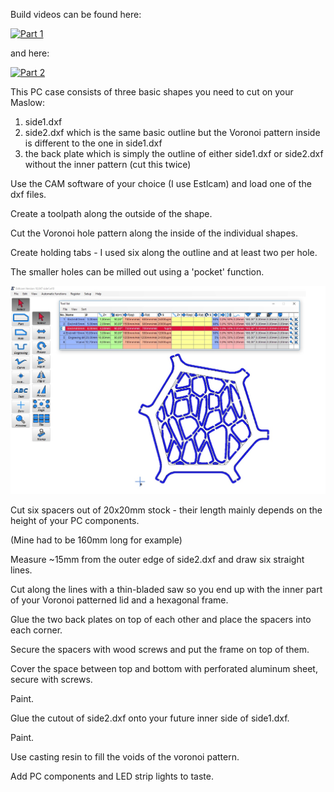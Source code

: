 Build videos can be found here: 

[![Part 1](http://img.youtube.com/vi/ACmgTYumGb8/0.jpg)](http://www.youtube.com/watch?v=ACmgTYumGb8)

and here:

[![Part 2](http://img.youtube.com/vi/0SfW8sIDLik/0.jpg)](http://www.youtube.com/watch?v=0SfW8sIDLik)

This PC case consists of three basic shapes you need to cut on your Maslow:

1. side1.dxf
2. side2.dxf which is the same basic outline but the Voronoi pattern inside is different to the one in side1.dxf
3. the back plate which is simply the outline of either side1.dxf or side2.dxf without the inner pattern (cut this twice)


Use the CAM software of your choice (I use Estlcam) and load one of the dxf files.

Create a toolpath along the outside of the shape.

Cut the Voronoi hole pattern along the inside of the individual shapes.

Create holding tabs - I used six along the outline and at least two per hole.

The smaller holes can be milled out using a 'pocket' function.


![Estlcam example](https://raw.githubusercontent.com/MaslowCommunityGarden/The-Cell-PC/master/estlcam1.jpg)


Cut six spacers out of 20x20mm stock - their length mainly depends on the height of your PC components.

(Mine had to be 160mm long for example)


Measure ~15mm from the outer edge of side2.dxf and draw six straight lines.

Cut along the lines with a thin-bladed saw so you end up with the inner part of your Voronoi patterned lid and a hexagonal frame.

Glue the two back plates on top of each other and place the spacers into each corner.

Secure the spacers with wood screws and put the frame on top of them.

Cover the space between top and bottom with perforated aluminum sheet, secure with screws.

Paint.


Glue the cutout of side2.dxf onto your future inner side of side1.dxf.

Paint.

Use casting resin to fill the voids of the voronoi pattern.


Add PC components and LED strip lights to taste.
